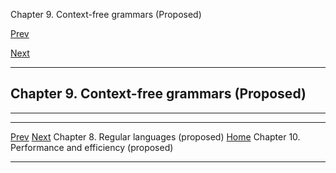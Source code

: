 Chapter 9. Context-free grammars (Proposed)

[Prev](chap-reglang.xhtml)

[Next](chap-performance.xhtml)

* * * * *

## Chapter 9. Context-free grammars (Proposed)

* * * * *

  ----------------------------------------- --------------------- ---------------------------------------------------
  [Prev](chap-reglang.xhtml)                                      [Next](chap-performance.xhtml)
  Chapter 8. Regular languages (proposed)   [Home](index.xhtml)   Chapter 10. Performance and efficiency (proposed)
  ----------------------------------------- --------------------- ---------------------------------------------------


